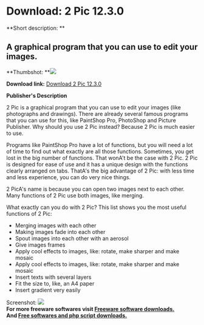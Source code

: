 # Download: 2 Pic 12.3.0

**Short description: **

## A graphical program that you can use to edit your images.

  
**Thumbshot: **![](http://www.freewarefiles.com/screenshot/2pic_md.gif)   
  
**Download link:** [Download 2 Pic 12.3.0](http://freesoftwares.boysofts.com/Pic_program_23553.html)  
  

**Publisher's Description**  
  

2 Pic is a graphical program that you can use to edit your images (like
photographs and drawings). There are already several famous programs that you
can use for this, like PaintShop Pro, PhotoShop and Picture Publisher. Why
should you use 2 Pic instead? Because 2 Pic is much easier to use.

Programs like PaintShop Pro have a lot of functions, but you will need a lot
of time to find out what exactly are all those functions. Sometimes, you get
lost in the big number of functions. That wonA't be the case with 2 Pic. 2 Pic
is designed for ease of use and it has a unique design with the functions
clearly arranged on tabs. ThatA's the big advantage of 2 Pic: with less time
and less experience, you can do very nice things.

2 PicA's name is because you can open two images next to each other. Many
functions of 2 Pic use both images, like merging.

What exactly can you do with 2 Pic? This list shows you the most useful
functions of 2 Pic:

  * Merging images with each other 
  * Making images fade into each other 
  * Spout images into each other with an aerosol 
  * Give images frames 
  * Apply cool effects to images, like: rotate, make sharper and make mosaic 
  * Apply cool effects to images, like: rotate, make sharper and make mosaic 
  * Insert texts with several layers 
  * Fit the size to, like, an A4 paper 
  * Insert gradient very easily 

  
  
Screenshot: ![](http://www.freewarefiles.com/screenshot/2pic.gif)  
**For more freeware softwares visit [Freeware software downloads.](http://freesoftwares.boysofts.com/)**   
**And [Free softwares and php script downloads.](http://www.boysofts.com/)**

